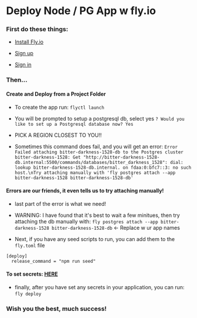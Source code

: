 # Deploy Node / PG App w fly.io

### First do these things:

- [Install Fly.io](https://fly.io/docs/hands-on/install-flyctl/)

- [Sign up](https://fly.io/docs/hands-on/sign-up/)

- [Sign in](https://fly.io/docs/hands-on/sign-in/)

### Then...

#### Create and Deploy from a Project Folder

- To create the app run:
  `flyctl launch`

- You will be prompted to setup a postgresql db, select yes
  `? Would you like to set up a Postgresql database now? Yes`

- PICK A REGION CLOSEST TO YOU!!

- Sometimes this command does fail, and you will get an error:
  `Error Failed attaching bitter-darkness-1528-db to the Postgres cluster bitter-darkness-1528: Get "http://bitter-darkness-1528-db.internal:5500/commands/databases/bitter_darkness_1528": dial: lookup bitter-darkness-1528-db.internal. on fdaa:0:bfc7::3: no such host.\nTry attaching manually with 'fly postgres attach --app bitter-darkness-1528 bitter-darkness-1528-db'`

#### Errors are our friends, it even tells us to try attaching manually!

- last part of the error is what we need!

- WARNING: I have found that it's best to wait a few minitues, then try attaching the db manually with:
  `fly postgres attach --app bitter-darkness-1528 bitter-darkness-1528-db` <- Replace w ur app names

- Next, if you have any seed scripts to run, you can add them to the `fly.toml` file

```
[deploy]
  release_command = "npm run seed"
```

#### To set secrets: [HERE](https://fly.io/docs/reference/secrets/#setting-secrets)

- finally, after you have set any secrets in your application, you can run:
  `fly deploy`

### Wish you the best, much success!
